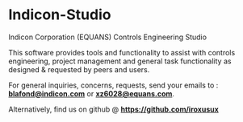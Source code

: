 # Indicon-Studio


Indicon Corporation (EQUANS) Controls Engineering Studio

This software provides tools and functionality to assist with controls engineering, project management
and general task functionality as designed & requested by peers and users.

For general inquiries, concerns, requests, send your emails to : **<blafond@indicon.com>** or **<xz6028@equans.com>**.

Alternatively, find us on github @ **<https://github.com/iroxusux>**


